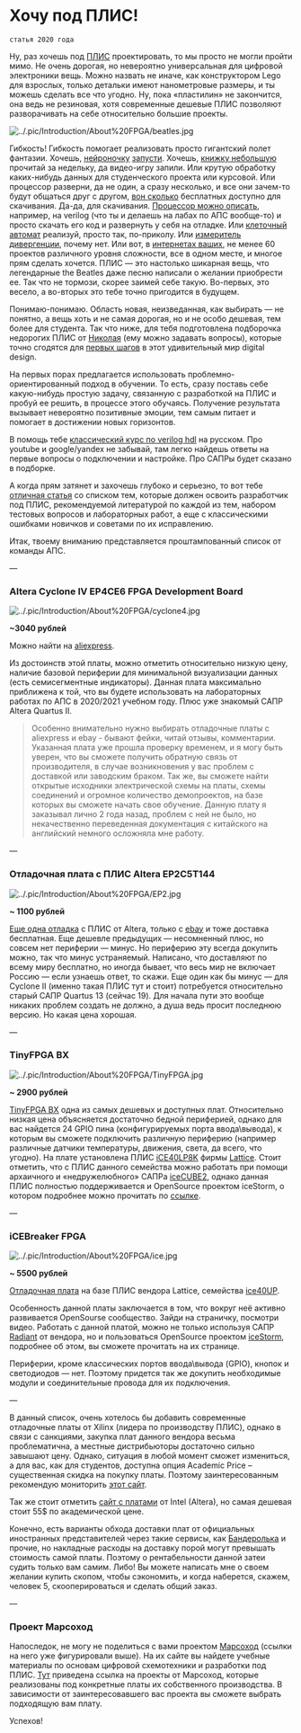 # Хочу под ПЛИС!

`статья 2020 года`

Ну, раз хочешь под [ПЛИС](https://marsohod.org/index.php/ourblog/11-blog/265-fpga) проектировать, то мы просто не могли пройти мимо. Не очень дорогая, но невероятно универсальная для цифровой электроники вещь. Можно назвать не иначе, как конструктором Lego для взрослых, только детальки имеют нанометровые размеры, и ты можешь сделать все что угодно. Ну, пока «пластилин» не закончится, она ведь не резиновая, хотя современные дешевые ПЛИС позволяют разворачивать на себе относительно большие проекты.

![../.pic/Introduction/About%20FPGA/beatles.jpg](../.pic/Introduction/About%20FPGA/beatles.jpg)

Гибкость! Гибкость помогает реализовать просто гигантский полет фантазии. Хочешь, [нейроночку](https://habr.com/ru/post/349750/) [запусти](https://cyberleninka.ru/article/n/ustroystvo-na-osnove-plis-dlya-raspoznavaniya-rukopisnyh-tsifr-na-izobrazheniyah). Хочешь, [книжку небольшую](https://www.amazon.com/Designing-Video-Game-Hardware-Verilog/dp/1728619440) прочитай за недельку, да видео-игру запили. Или крутую обработку каких-нибудь данных для студенческого проекта или курсовой. Или процессор разверни, да не один, а сразу несколько, и все они зачем-то будут общаться друг с другом, [вон сколько](https://opencores.org/projects?expanded=Processor&language=Verilog) бесплатных доступно для скачивания. Да-да, для скачивания. [Процессор можно описать](https://ru.wikipedia.org/wiki/Soft-микропроцессор), например, на verilog (что ты и делаешь на лабах по АПС вообще-то) и просто скачать его код и развернуть у себя на отладке. Или [клеточный автомат](https://marsohod.org/projects/marsohod2/276-2014-09-04-09-57-27) реализуй, просто так, по-приколу. Или [измеритель дивергенции](http://www.mindspring.com/~tomtitor/index.html), почему нет. Или вот, в [интернетах ваших](https://marsohod.org), не менее 60 проектов различного уровня сложности, все в одном месте, и многое прям сделать хочется. ПЛИС — это настолько шикарная вещь, что легендарные the Beatles даже песню написали о желании приобрести ее. Так что не тормози, скорее заимей себе такую. Во-первых, это весело, а во-вторых это тебе точно пригодится в будущем.

Понимаю-понимаю. Область новая, неизведанная, как выбирать — не понятно, а вещь хоть и не самая дорогая, но и не особо дешевая, тем более для студента. Так что ниже, для тебя подготовлена подборочка недорогих ПЛИС от [Николая](https://://t.me/ternovoy_n) (ему можно задавать вопросы), которые точно сгодятся для [первых шагов](https://cxem.net/mc/mc380.php) в этот удивительный мир digital design.

На первых порах предлагается использовать проблемно-ориентированный подход в обучении. То есть, сразу поставь себе какую-нибудь простую задачу, связанную с разработкой на ПЛИС и пробуй ее решить, в процессе этого обучаясь. Получение результата вызывает невероятно позитивные эмоции, тем самым питает и помогает в достижении новых горизонтов.

В помощь тебе [классический курс по verilog hdl](http://iosifk.narod.ru/hdl_coding/verilog.htm) на русском. Про youtube и google/yandex не забывай, там легко найдешь ответы на первые вопросы о подключении и настройке. Про САПРы будет сказано в подборке.

А когда прям затянет и захочешь глубоко и серьезно, то вот тебе [отличная статья](https://habr.com/ru/post/281525/) со списком тем, которые должен освоить разработчик под ПЛИС, рекомендуемой литературой по каждой из тем, набором тестовых вопросов и лабораторных работ, а еще с классическими ошибками новичков и советами по их исправлению.

Итак, твоему вниманию представляется проштампованный список от команды АПС.

––

### Altera Cyclone IV EP4CE6 FPGA Development Board

![../.pic/Introduction/About%20FPGA/cyclone4.jpg](../.pic/Introduction/About%20FPGA/cyclone4.jpg)

**~3040 рублей**

Можно найти на [aliexpress](https://aliexpress.ru/item/32691369830.html?spm=2114.13010708.0.0.3bf733edolPr16).

Из достоинств этой платы, можно отметить относительно низкую цену, наличие базовой периферии для минимальной визуализации данных (есть семисегментные индикаторы). Данная плата максимально приближена к той, что вы будете использовать на лабораторных работах по АПС в 2020/2021 учебном году. Плюс уже знакомый САПР Altera Quartus II.

> Особенно внимательно нужно выбирать отладочные платы с aliexpress и ebay - бывают фейки, читай отзывы, комментарии. Указанная плата уже прошла проверку временем, и я могу быть уверен, что вы сможете получить обратную связь от производителя, в случае возникновения у вас проблем с доставкой или заводским браком. Так же, вы сможете найти открытые исходники электрической схемы на платы, схемы соединений и огромное количество демопроектов, на базе которых вы сможете начать свое обучение. Данную плату я заказывал лично 2 года назад, проблем с ней не было, но некачественно переведенная документация с китайского на английский немного осложняла мне работу.

––

### Отладочная плата с ПЛИС Altera EP2C5T144

![../.pic/Introduction/About%20FPGA/EP2.jpg](../.pic/Introduction/About%20FPGA/EP2.jpg)

**~ 1100 рублей**

[Еще одна отладка](https://www.ebay.com/itm/CycloneII-EP2C5T144-FPGA-Development-Board-ALTERA-USB-Blaster-JTAG-programmer/192501574934?hash=item2cd1fced16:g:88wAAOSw1m9axIQa) с ПЛИС от Altera, только с [ebay](https://www.ebay.com/sch/i.html?_from=R40&_trksid=m570.l1313&_nkw=Altera+CycloneII+EP2C5T144+FPGA+Mini+Development+Learn+Core+Board+E081&_sacat=0) и тоже доставка бесплатная. Еще дешевле предыдущих — несомненный плюс, но совсем нет периферии — минус. Но периферию эту всегда докупить можно, так что минус устраняемый. Написано, что доставляют по всему миру бесплатно, но иногда бывает, что весь мир не включает Россию — если узнаешь ответ, то скажи. Еще один как бы минус — для Cyclone II (именно такая ПЛИС тут и стоит) потребуется относительно старый САПР Quartus 13 (сейчас 19). Для начала пути это вообще никаких проблем создать не должно, а душа ведь просит последнюю версию. Но какая цена хорошая.

––

### TinyFPGA BX

![../.pic/Introduction/About%20FPGA/TinyFPGA.jpg](../.pic/Introduction/About%20FPGA/TinyFPGA.jpg)

**~ 2900 рублей**

[TinyFPGA BX](https://www.crowdsupply.com/tinyfpga/tinyfpga-ax-bx) одна из самых дешевых и доступных плат. Относительно низкая цена объясняется достаточно бедной периферией, однако для вас найдется 24 GPIO пина (конфигурируемых порта ввода\вывода), к которым вы сможете подключить различную периферию (например различные датчики температуры, движения, света, да всего, что угодно). На плате установлена ПЛИС [iCE40LP8K](https://www.latticesemi.com/ice40) фирмы [Lattice](https://www.latticesemi.com/en). Стоит отметить, что с ПЛИС данного семейства можно работать при помощи архаичного и «недружелюбного» САПРа [iceCUBE2](https://www.latticesemi.com/iCEcube2), однако данная ПЛИС полностью поддерживается и OpenSource проектом iceStorm, о котором подробнее можно прочитать по [ссылке](https://github.com/YosysHQ/icestorm).

––

### iCEBreaker FPGA

![../.pic/Introduction/About%20FPGA/ice.jpg](../.pic/Introduction/About%20FPGA/ice.jpg)

**~ 5500 рублей**

[Отладочная плата](https://www.crowdsupply.com/1bitsquared/icebreaker-fpga) на базе ПЛИС вендора Lattice, семейства [ice40UP](http://www.latticesemi.com/Products/FPGAandCPLD/iCE40UltraPlus).

Особенность данной платы заключается в том, что вокруг неё активно развивается OpenSourse сообщество. Зайди на страничку, посмотри видео. Работать с данной платой, можно не только используя САПР [Radiant](https://www.latticesemi.com/radiant) от вендора, но и пользоваться OpenSource проектом [iceStorm](https://github.com/YosysHQ/icestorm), подробнее об этом, вы сможете прочитать на их странице.

Периферии, кроме классических портов ввода\вывода (GPIO), кнопок и светодиодов — нет. Поэтому придется так же докупить необходимые модули и соединительные провода для их подключения.

––

В данный список, очень хотелось бы добавить современные отладочные платы от Xilinx (лидера по производству ПЛИС), однако в связи с санкциями, закупка плат данного вендора весьма проблематична, а местные дистрибьюторы достаточно сильно завышают цену. Однако, ситуация в любой момент сможет измениться, а для вас, как для студентов, доступна опция Academic Price – существенная скидка на покупку платы. Поэтому заинтересованным рекомендую мониторить [этот сайт](https://store.digilentinc.com).

Так же стоит отметить [сайт с платами](https://www.terasic.com.tw/en/) от Intel (Altera), но самая дешевая стоит 55$ по академической цене.

Конечно, есть варианты обхода доставки плат от официальных иностранных представителей через такие сервисы, как [Бандеролька](https://qwintry.com/ru) и прочие, но накладные расходы на доставку порой могут превышать стоимость самой платы. Поэтому о рентабельности данной затеи судить только вам самим. Либо! Вы можете написать мне о своем желании купить скопом, чтобы сэкономить, и когда наберется, скажем, человек 5, скооперироваться и сделать общий заказ.

––

### Проект Марсоход

Напоследок, не могу не поделиться с вами проектом [Марсоход](https://marsohod.org) (ссылки на него уже фигурировали выше). На их сайте вы найдете учебные материалы по основам цифровой схемотехники и разработки под ПЛИС. [Тут](https://marsohod.org/projects) приведена ссылка на проекты от Марсоход, которые реализованы под конкретные платы их собственного производства. В зависимости от заинтересовавшего вас проекта вы сможете выбрать подходящую вам плату.

Успехов!
